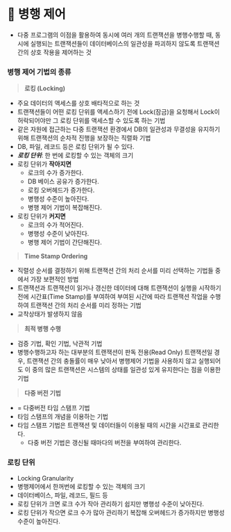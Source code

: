 # 🌟 병행 제어

- 다중 프로그램의 이점을 활용하여 동시에 여러 개의 트랜잭션을 병행수행할 때, 동시에 실행되는 트랜잭션들이 데이터베이스의 일관성을 파괴하지 않도록 트랜잭션 간의 상호 작용을 제어하는 것

### 병행 제어 기법의 종류

> **로킹 (Locking)**

- 주요 데이터의 액세스를 상호 배타적으로 하는 것
- 트랜잭션들이 어떤 로킹 단위를 액세스하기 전에 Lock(잠금)을 요청해서 Lock이 허락되어야만 그 로킹 단위를 액세스할 수 있도록 하는 기법
- 같은 자원에 접근하는 다중 트랜잭션 환경에서 DB의 일관성과 무결성을 유지하기 위해 트랜잭션의 순차적 진행을 보장하는 직렬화 기법
- DB, 파일, 레코드 등은 로킹 단위가 될 수 있다.
- **_로킹 단위_**: 한 번에 로킹할 수 있는 객체의 크기
- 로킹 단위가 **작아지면**
  - 로크의 수가 증가한다.
  - DB 베이스 공유가 증가한다.
  - 로킹 오버헤드가 증가한다.
  - 병행성 수준이 높아진다.
  - 병행 제어 기법이 복잡해진다.
- 로킹 단위가 **커지면**
  - 로크의 수가 적어진다.
  - 병행성 수준이 낮아진다.
  - 병행 제어 기법이 간단해진다.

> **Time Stamp Ordering**

- 직렬성 순서를 결정하기 위해 트랜잭션 간의 처리 순서를 미리 선택하는 기법들 중에서 가장 보편적인 방법
- 트랜잭션과 트랜잭션이 읽거나 갱신한 데이터에 대해 트랜잭션이 실행을 시작하기 전에 시간표(Time Stamp)를 부여하여 부여된 시간에 따라 트랜잭션 작업을 수행하여 트랜잭션 간의 처리 순서를 미리 정하는 기법
- 교착상태가 발생하지 않음

> **최적 병행 수행**

- 검증 기법, 확인 기법, 낙관적 기법
- 병행수행하고자 하는 대부분의 트랜잭션이 판독 전용(Read Only) 트랜잭션일 경우, 트랜잭션 간의 충돌률이 매우 낮아서 병행제어 기법을 사용하지 않고 실행되어도 이 중의 많은 트랜잭션은 시스템의 상태를 일관성 있게 유지한다는 점을 이용한 기법

> **다중 버전 기법**

- = 다중버전 타임 스탬프 기법
- 타임 스탬프의 개념을 이용하는 기법
- 타임 스탬프 기법은 트랜잭션 및 데이터들이 이용될 때의 시간을 시간표로 관리한다.
  - 다중 버전 기법은 갱신될 때마다의 버전을 부여하여 관리한다.

### 로킹 단위

- Locking Granularity
- 병행제어에서 한꺼번에 로킹할 수 있는 객체의 크기
- 데이터베이스, 파일, 레코드, 필드 등
- 로킹 단위가 크면 로크 수가 작아 관리하기 쉽지만 병행성 수준이 낮아진다.
- 로킹 단위가 작으면 로크 수가 많아 관리하기 복잡해 오버헤드가 증가하지만 병행성
  수준이 높아진다.
